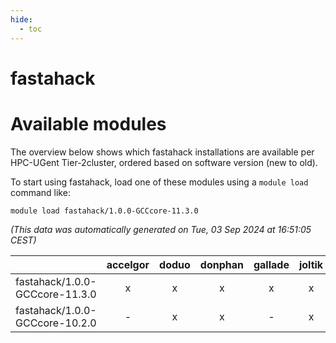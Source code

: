 ```yaml
---
hide:
  - toc
---
```


fastahack
=========

# Available modules


The overview below shows which fastahack installations are available per HPC-UGent Tier-2cluster, ordered based on software version (new to old).

To start using fastahack, load one of these modules using a `module load` command like:

```shell
module load fastahack/1.0.0-GCCcore-11.3.0
```

*(This data was automatically generated on Tue, 03 Sep 2024 at 16:51:05 CEST)*  

| |accelgor|doduo|donphan|gallade|joltik|shinx|skitty|
| :---: | :---: | :---: | :---: | :---: | :---: | :---: | :---: |
|fastahack/1.0.0-GCCcore-11.3.0|x|x|x|x|x|-|x|
|fastahack/1.0.0-GCCcore-10.2.0|-|x|x|-|x|-|x|
